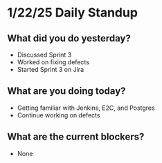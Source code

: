 # 1/22/25 Daily Standup

## What did you do yesterday?
- Discussed Sprint 3
- Worked on fixing defects
- Started Sprint 3 on Jira

## What are you doing today?
- Getting familiar with Jenkins, E2C, and Postgres
- Continue working on defects

## What are the current blockers?
- None
